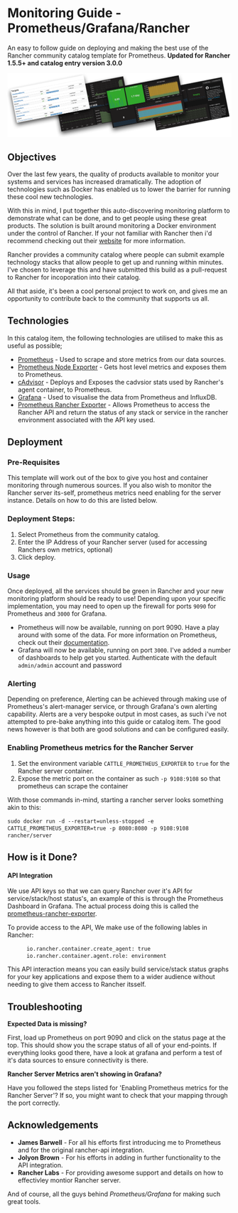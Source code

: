 # Monitoring Guide - Prometheus/Grafana/Rancher

An easy to follow guide on deploying and making the best use of the Rancher community catalog template for Prometheus.
**Updated for Rancher 1.5.5+ and catalog entry version 3.0.0**

![Screens](screens.png "Grafana Dashboards")

## Objectives

Over the last few years, the quality of products available to monitor your systems and services has increased dramatically. The adoption of technologies such as Docker has enabled us to lower the barrier for running these cool new technologies.

With this in mind, I put together this auto-discovering monitoring platform to demonstrate what can be done, and to get people using these great products. The solution is built around monitoring a Docker environment under the control of Rancher. If your not familiar with Rancher then i'd recommend checking out their [website](www.rancher.com) for more information.

Rancher provides a community catalog where people can submit example technology stacks that allow people to get up and running within minutes.
I've chosen to leverage this and have submitted this build as a pull-request to Rancher for incoporation into their catalog.

All that aside, it's been a cool personal project to work on, and gives me an opportunity to contribute back to the community that supports us all.

## Technologies

In this catalog item, the following technologies are utilised to make this as useful as possible;

* [Prometheus](https://github.com/prometheus/prometheus) - Used to scrape and store metrics from our data sources.
* [Prometheus Node Exporter](https://github.com/prometheus/node_exporter) - Gets host level metrics and exposes them to Prometheus.
* [cAdvisor](https://github.com/google/cadvisor) - Deploys and Exposes the cadvsior stats used by Rancher's agent container, to Prometheus.
* [Grafana](https://github.com/grafana/grafana/) - Used to visualise the data from Prometheus and InfluxDB.
* [Prometheus Rancher Exporter](https://github.com/infinityworksltd/prometheus-rancher-exporter/) - Allows Prometheus to access the Rancher API and return the status of any stack or service in the rancher environment associated with the API key used.

## Deployment

### Pre-Requisites

This template will work out of the box to give you host and container monitoring through numerous sources. If you also wish to monitor the Rancher server its-self, prometheus metrics need enabling for the server instance. Details on how to do this are listed below.

### Deployment Steps:

1. Select Prometheus from the community catalog.
2. Enter the IP Address of your Rancher server (used for accessing Ranchers own metrics, optional)
3. Click deploy.

### Usage

Once deployed, all the services should be green in Rancher and your new monitoring platform should be ready to use! Depending upon your specific implementation, you may need to open up the firewall for ports `9090` for Prometheus and `3000` for Grafana.

* Prometheus will now be available, running on port 9090. Have a play around with some of the data. For more information on Prometheus, check out their [documentation](https://prometheus.io/docs/introduction/overview/).
* Grafana will now be available, running on port `3000`. I've added a number of dashboards to help get you started. Authenticate with the default `admin/admin` account and password

### Alerting

Depending on preference, Alerting can be achieved through making use of Prometheus's alert-manager service, or through Grafana's own alerting capability. Alerts are a very bespoke output in most cases, as such i've not attempted to pre-bake anything into this guide or catalog item. The good news however is that both are good solutions and can be configured easily.

### Enabling Prometheus metrics for the Rancher Server

1. Set the environment variable `CATTLE_PROMETHEUS_EXPORTER` to `true` for the Rancher server container.
2. Expose the metric port on the container as such `-p 9108:9108` so that prometheus can scrape the container

With those commands in-mind, starting a rancher server looks something akin to this:

```
sudo docker run -d --restart=unless-stopped -e CATTLE_PROMETHEUS_EXPORTER=true -p 8080:8080 -p 9108:9108 rancher/server
```

## How is it Done?

#### API Integration

We use API keys so that we can query Rancher over it's API for service/stack/host status's, an example of this is through the Prometheus Dashboard in Grafana. The actual process doing this is called the [prometheus-rancher-exporter](github.com/infinityworksltd/prometheus-rancher-exporter).

To provide access to the API, We make use of the following lables in Rancher:
```
      io.rancher.container.create_agent: true
      io.rancher.container.agent.role: environment
```

This API interaction means you can easily build service/stack status graphs for your key applications and expose them to a wider audience without needing to give them access to Rancher itsself.

## Troubleshooting

**Expected Data is missing?**

First, load up Prometheus on port 9090 and click on the status page at the top. This should show you the scrape status of all of your end-points.
If everything looks good there, have a look at grafana and perform a test of it's data sources to ensure connectivity is there.

**Rancher Server Metrics aren't showing in Grafana?**

Have you followed the steps listed for 'Enabling Prometheus metrics for the Rancher Server'? If so, you might want to check that your mapping through the port correctly.

## Acknowledgements

* **James Barwell** - For all his efforts first introducing me to Prometheus and for the original rancher-api integration.
* **Jolyon Brown** - For his efforts in adding in further functionality to the API integration.
* **Rancher Labs** - For providing awesome support and details on how to effectivley montior Rancher server.

And of course, all the guys behind *Prometheus/Grafana* for making such great tools.

